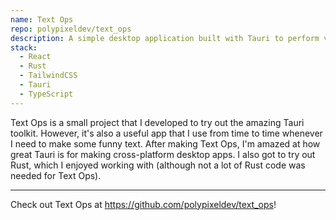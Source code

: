 ```yaml
---
name: Text Ops
repo: polypixeldev/text_ops
description: A simple desktop application built with Tauri to perform various operations on text
stack:
  - React
  - Rust
  - TailwindCSS
  - Tauri
  - TypeScript
---
```


Text Ops is a small project that I developed to try out the amazing Tauri toolkit. However, it's also a useful app that I use from time to time whenever I need to make some funny text. After making Text Ops, I'm amazed at how great Tauri is for making cross-platform desktop apps. I also got to try out Rust, which I enjoyed working with (although not a lot of Rust code was needed for Text Ops).

---

Check out Text Ops at https://github.com/polypixeldev/text_ops!
